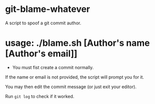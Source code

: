 # git-blame-whatever

A script to spoof a git commit author.

# usage: ./blame.sh [Author's name [Author's email]]

- You must fist create a commit normally.

If the name or email is not provided, the script will prompt you for it.

You may then edit the commit message (or just exit your editor).

Run ``git log`` to check if it worked.
